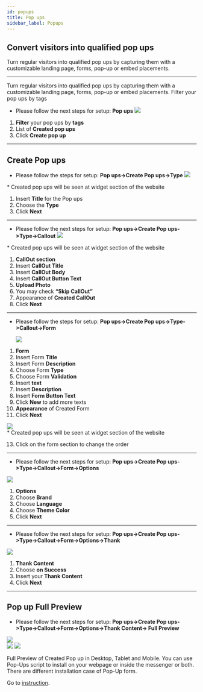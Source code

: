 ```yaml
---
id: popups
title: Pop ups
sidebar_label: Popups
---
```


<!--Content-->

## Convert visitors into qualified pop ups

Turn regular visitors into qualified pop ups by capturing them with a customizable landing page, forms, pop-up or embed placements.

---

<!--Content-->

Turn regular visitors into qualified pop ups by capturing them with a customizable landing page, forms, pop-up or embed placements. Filter your pop ups by tags

- Please follow the next steps for setup: **Pop ups**
  <img src="https://s3-us-west-2.amazonaws.com/erxes-docs/leads/leads-1.png"/>

1. **Filter** your pop ups by **tags**
2. List of **Created pop ups**
3. Click **Create pop up**

---

<!--Content-->

## Create Pop ups

- Please follow the steps for setup: **Pop ups->Create Pop ups->Type**
  <img src="https://s3-us-west-2.amazonaws.com/erxes-docs/leads/leads-3.png"/>

<aside class="notice">
* Created pop ups will be seen at widget section of the website
</aside>

1. Insert **Title** for the Pop ups
2. Choose the **Type**
3. Click **Next**

---

<!--Content-->

- Please follow the next steps for setup: **Pop ups->Create Pop ups->Type->Callout**
  <img src="https://s3-us-west-2.amazonaws.com/erxes-docs/leads/leads-4.png"/>

<aside class="notice">
* Created pop ups will be seen at widget section of the website
</aside>

1. **CallOut section**
2. Insert **CallOut Title**
3. Insert **CallOut Body**
4. Insert **CallOut Button Text**
5. **Upload Photo**
6. You may check **“Skip CallOut”**
7. Appearance of **Created CallOut**
8. Click **Next**

---

<!--Content-->

- Please follow the steps for setup: **Pop ups->Create Pop ups->Type->Callout->Form**

  <img src="https://s3-us-west-2.amazonaws.com/erxes-docs/leads/leads-5.png"/>

1. **Form**
2. Insert Form **Title**
3. Insert Form **Description**
4. Choose Form **Type**
5. Choose Form **Validation**
6. Insert **text**
7. Insert **Description**
8. Insert **Form Button Text**
9. Click **New** to add more texts
10. **Appearance** of Created Form
11. Click **Next**

<img src="https://s3-us-west-2.amazonaws.com/erxes-docs/leads/leads-6.png"/>

<aside class="notice">
* Created pop ups will be seen at widget section of the website
</aside>

13. Click on the form section to change the order

---

<!--Content-->

- Please follow the next steps for setup: **Pop ups->Create Pop ups->Type->Callout->Form->Options**

<img src="https://s3-us-west-2.amazonaws.com/erxes-docs/leads/leads-7.png"/>

1. **Options**
2. Choose **Brand**
3. Choose **Language**
4. Choose **Theme Color**
5. Click **Next**

---

<!--Content-->

- Please follow the next steps for setup: **Pop ups->Create Pop ups->Type->Callout->Form->Options->Thank**

<img src="https://s3-us-west-2.amazonaws.com/erxes-docs/leads/leads-8.png"/>

1. **Thank Content**
2. Choose **on Success**
3. Insert your **Thank Content**
4. Click **Next**

---

<!--Content-->

## Pop up Full Preview

- Please follow the next steps for setup: **Pop ups->Create Pop ups->Type->Callout->Form->Options->Thank Content-> Full Preview**

<img src="https://s3-us-west-2.amazonaws.com/erxes-docs/leads/leads-9.png"/>
<div>
<img src="https://s3-us-west-2.amazonaws.com/erxes-docs/leads/leads-10.png" class="hw"/>
<img src="https://s3-us-west-2.amazonaws.com/erxes-docs/leads/leads-11.png" class="hw"/>
</div>

<aside class="notice">

Full Preview of Created Pop up in Desktop, Tablet and Mobile. 
You can use Pop-Ups script to install on your webpage or inside the messenger or both. There are different installation case of Pop-Up form. 

Go to [instruction](https://docs.erxes.io/docs/user/script-install). 

</aside>
